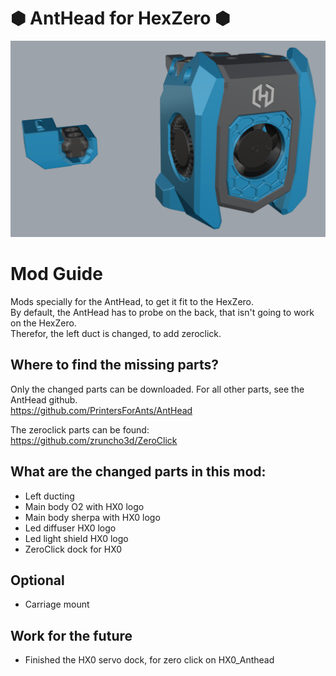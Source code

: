 # &#x2B22; AntHead for HexZero &#x2B22;
<p align="center"><img width="750" src="Assets/HX0_AntHead.png"></p>

# Mod Guide
Mods specially for the AntHead, to get it fit to the HexZero. <br>
By default, the AntHead has to probe on the back, that isn't going to work on the HexZero. <br>
Therefor, the left duct is changed, to add zeroclick.

## Where to find the missing parts?
Only the changed parts can be downloaded. For all other parts, see the AntHead github. <br>
https://github.com/PrintersForAnts/AntHead

The zeroclick parts can be found: <br>
https://github.com/zruncho3d/ZeroClick

## What are the changed parts in this mod:
- Left ducting
- Main body O2 with HX0 logo
- Main body sherpa with HX0 logo
- Led diffuser HX0 logo
- Led light shield HX0 logo
- ZeroClick dock for HX0

## Optional
- Carriage mount

## Work for the future
- Finished the HX0 servo dock, for zero click on HX0_Anthead
